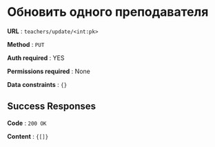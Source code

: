 # Обновить одного преподавателя

**URL** : `teachers/update/<int:pk>`

**Method** : `PUT`

**Auth required** : YES

**Permissions required** : None

**Data constraints** : `{}`

## Success Responses

**Code** : `200 OK`

**Content** : `{[]}`